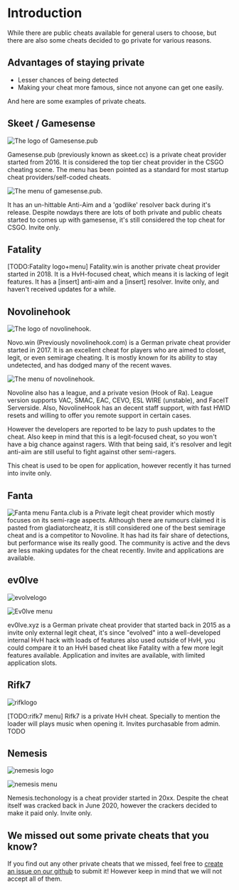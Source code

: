 # Introduction

While there are public cheats available for general users to choose, but there are also some cheats decided to go private for various reasons.

## Advantages of staying private

* Lesser chances of being detected
* Making your cheat more famous, since not anyone can get one easily.

And here are some examples of private cheats.

## Skeet / Gamesense

![The logo of Gamesense.pub](https://i.imgur.com/7JO0tRh.png)

Gamesense.pub \(previously known as skeet.cc\) is a private cheat provider started from 2016. It is considered the top tier cheat provider in the CSGO cheating scene. The menu has been pointed as a standard for most startup cheat providers/self-coded cheats.

![The menu of gamesense.pub. ](https://i.imgur.com/AWQRRDE.png)

It has an un-hittable Anti-Aim and a 'godlike' resolver back during it's release. Despite nowdays there are lots of both private and public cheats started to comes up with gamesense, it's still considered the top cheat for CSGO. Invite only.

## Fatality

\[TODO:Fatality logo+menu\] Fatality.win is another private cheat provider started in 2018. It is a HvH-focused cheat, which means it is lacking of legit features. It has a \[insert\] anti-aim and a \[insert\] resolver. Invite only, and haven't received updates for a while.

## Novolinehook

![The logo of novolinehook.](https://i.imgur.com/fQBhoD4.png)

Novo.win (Previously novolinehook.com) is a German private cheat provider started in 2017. It is an excellent cheat for players who are aimed to closet, legit, or even semirage cheating. It is mostly known for its ability to stay undetected, and has dodged many of the recent waves.

![The menu of novolinehook.](https://image.prntscr.com/image/d3y5BHiwQ0eHrEgLJN2E8g.png)

Novoline also has a league, and a private vesion (Hook of Ra). League version supports VAC, SMAC, EAC, CEVO, ESL WIRE (unstable), and FaceIT Serverside. Also, NovolineHook has an decent staff support, with fast HWID resets and willing to offer you remote support in certain cases.  

However the developers are reported to be lazy to push updates to the cheat. Also keep in mind that this is a legit-focused cheat, so you won't have a big chance against ragers. With that being said, it's resolver and legit anti-aim are still useful to fight against other semi-ragers.

This cheat is used to be open for application, however recently it has turned into invite only.

## Fanta

![Fanta menu](https://xtremecheats.gg/uploads/threads/thread_c4598093e0a7a240c7fce0defc23ecc3.jpeg) Fanta.club is a Private legit cheat provider which mostly focuses on its semi-rage aspects. Although there are rumours claimed it is pasted from gladiatorcheatz, it is still considered one of the best semirage cheat and is a competitor to Novoline. It has had its fair share of detections, but performance wise its really good. The community is active and the devs are less making updates for the cheat recently. Invite and applications are available.

## ev0lve

![evolvelogo](https://i.imgur.com/pBnYldx.png)

![Ev0lve menu](https://i.imgur.com/z1ybnxm.png)

ev0lve.xyz is a German private cheat provider that started back in 2015 as a invite only external legit cheat, it's since "evolved" into a well-developed internal HvH hack with loads of features also used outside of HvH, you could compare it to an HvH based cheat like Fatality with a few more legit features available. Application and invites are available, with limited application slots. 

## Rifk7

![rifklogo](https://i.imgur.com/Exun366.png)

\[TODO:rifk7 menu\] Rifk7 is a private HvH cheat. Specially to mention the loader will plays music when opening it. Invites purchasable from admin. TODO

## Nemesis

![nemesis logo](https://i.ytimg.com/vi/HVYzvXcDsk8/maxresdefault.jpg)

![nemesis menu](https://i.imgur.com/Oiv5hpv.png)

Nemesis.techonology is a cheat provider started in 20xx. Despite the cheat itself was cracked back in June 2020, however the crackers decided to make it paid only. Invite only.

## We missed out some private cheats that you know?

If you find out any other private cheats that we missed, feel free to [create an issue on our github](https://github.com/csgohacks/master-guide/issues) to submit it! However keep in mind that we will not accept all of them.
